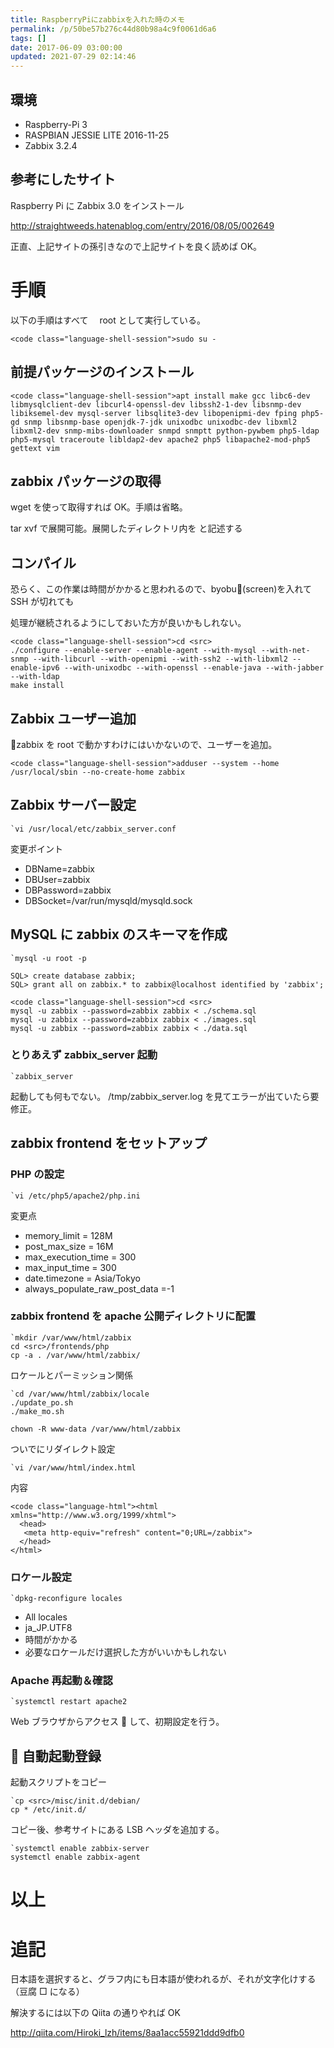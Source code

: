 ```yaml
---
title: RaspberryPiにzabbixを入れた時のメモ
permalink: /p/50be57b276c44d80b98a4c9f0061d6a6
tags: []
date: 2017-06-09 03:00:00
updated: 2021-07-29 02:14:46
---
```


## 環境

- Raspberry-Pi 3
- RASPBIAN JESSIE LITE 2016-11-25
- Zabbix 3.2.4

## 参考にしたサイト

Raspberry Pi に Zabbix 3.0 をインストール

<a href="http://straightweeds.hatenablog.com/entry/2016/08/05/002649"><http://straightweeds.hatenablog.com/entry/2016/08/05/002649>

正直、上記サイトの孫引きなので上記サイトを良く読めば OK。

# 手順

以下の手順はすべて　 root として実行している。

```
<code class="language-shell-session">sudo su -
```

## 前提パッケージのインストール

```
<code class="language-shell-session">apt install make gcc libc6-dev libmysqlclient-dev libcurl4-openssl-dev libssh2-1-dev libsnmp-dev libiksemel-dev mysql-server libsqlite3-dev libopenipmi-dev fping php5-gd snmp libsnmp-base openjdk-7-jdk unixodbc unixodbc-dev libxml2 libxml2-dev snmp-mibs-downloader snmpd snmptt python-pywbem php5-ldap php5-mysql traceroute libldap2-dev apache2 php5 libapache2-mod-php5 gettext vim
```

## zabbix パッケージの取得

wget を使って取得すれば OK。手順は省略。

tar xvf で展開可能。展開したディレクトリ内を <src> と記述する

## コンパイル

恐らく、この作業は時間がかかると思われるので、byobu(screen)を入れて SSH が切れても

処理が継続されるようにしておいた方が良いかもしれない。

```
<code class="language-shell-session">cd <src>
./configure --enable-server --enable-agent --with-mysql --with-net-snmp --with-libcurl --with-openipmi --with-ssh2 --with-libxml2 --enable-ipv6 --with-unixodbc --with-openssl --enable-java --with-jabber --with-ldap
make install
```

## Zabbix ユーザー追加

zabbix を root で動かすわけにはいかないので、ユーザーを追加。

```
<code class="language-shell-session">adduser --system --home /usr/local/sbin --no-create-home zabbix
```

## Zabbix サーバー設定

```
`vi /usr/local/etc/zabbix_server.conf
```

変更ポイント

- DBName=zabbix
- DBUser=zabbix
- DBPassword=zabbix
- DBSocket=/var/run/mysqld/mysqld.sock

## MySQL に zabbix のスキーマを作成

```
`mysql -u root -p

SQL> create database zabbix;
SQL> grant all on zabbix.* to zabbix@localhost identified by 'zabbix';
```

```
<code class="language-shell-session">cd <src>
mysql -u zabbix --password=zabbix zabbix < ./schema.sql
mysql -u zabbix --password=zabbix zabbix < ./images.sql
mysql -u zabbix --password=zabbix zabbix < ./data.sql
```

### とりあえず zabbix_server 起動

```
`zabbix_server
```

起動しても何もでない。 /tmp/zabbix_server.log を見てエラーが出ていたら要修正。

## zabbix frontend をセットアップ

### PHP の設定

```
`vi /etc/php5/apache2/php.ini
```

変更点

- memory_limit = 128M
- post_max_size = 16M
- max_execution_time = 300
- max_input_time = 300
- date.timezone = Asia/Tokyo
- always_populate_raw_post_data =-1

### zabbix frontend を apache 公開ディレクトリに配置

```
`mkdir /var/www/html/zabbix
cd <src>/frontends/php
cp -a . /var/www/html/zabbix/
```

ロケールとパーミッション関係

```
`cd /var/www/html/zabbix/locale
./update_po.sh
./make_mo.sh

chown -R www-data /var/www/html/zabbix
```

ついでにリダイレクト設定

```
`vi /var/www/html/index.html
```

内容

```
<code class="language-html"><html xmlns="http://www.w3.org/1999/xhtml">
  <head>
   <meta http-equiv="refresh" content="0;URL=/zabbix">
  </head>
</html>
```

### ロケール設定

```
`dpkg-reconfigure locales
```

- All locales
- ja_JP.UTF8
- 時間がかかる
- 必要なロケールだけ選択した方がいいかもしれない

### Apache 再起動＆確認

```
`systemctl restart apache2
```

Web ブラウザからアクセス  して、初期設定を行う。

##  自動起動登録

起動スクリプトをコピー

```
`cp <src>/misc/init.d/debian/
cp * /etc/init.d/
```

コピー後、参考サイトにある LSB ヘッダを追加する。

```
`systemctl enable zabbix-server
systemctl enable zabbix-agent
```

# 以上

# 追記

日本語を選択すると、グラフ内にも日本語が使われるが、それが文字化けする（豆腐 □ になる）

解決するには以下の Qiita の通りやれば OK

<a href="http://qiita.com/Hiroki_lzh/items/8aa1acc55921ddd9dfb0"><http://qiita.com/Hiroki_lzh/items/8aa1acc55921ddd9dfb0>
